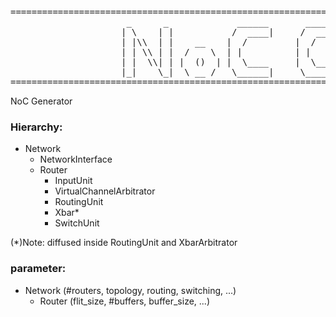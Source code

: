 <pre>
==============================================================================
                      _      _             ______       ______
                     | \    | |           /  ____|     /  ____|   
                     | |\\  | |    __    |  /         |  /   
                     | | \\ | |  /    \  | |          | |    ___   
                     | |  \\| | |  ()  | |  \____     |  \___| |
                     |_|    \_|  \ __ /   \______|     \______/
==============================================================================
</pre>
NoC Generator

### Hierarchy:
- Network
    - NetworkInterface
    - Router
      - InputUnit
      - VirtualChannelArbitrator
      - RoutingUnit
      - Xbar*
      - SwitchUnit

(*)Note: diffused inside RoutingUnit and XbarArbitrator

### parameter:

- Network (#routers, topology, routing, switching, ...)
    - Router (flit_size, #buffers, buffer_size, ...)
